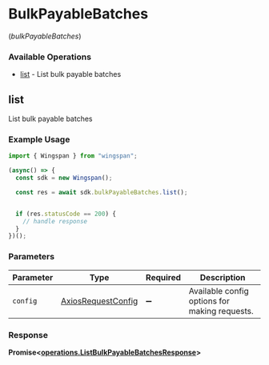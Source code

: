 # BulkPayableBatches
(*bulkPayableBatches*)

### Available Operations

* [list](#list) - List bulk payable batches

## list

List bulk payable batches

### Example Usage

```typescript
import { Wingspan } from "wingspan";

(async() => {
  const sdk = new Wingspan();

  const res = await sdk.bulkPayableBatches.list();


  if (res.statusCode == 200) {
    // handle response
  }
})();
```

### Parameters

| Parameter                                                    | Type                                                         | Required                                                     | Description                                                  |
| ------------------------------------------------------------ | ------------------------------------------------------------ | ------------------------------------------------------------ | ------------------------------------------------------------ |
| `config`                                                     | [AxiosRequestConfig](https://axios-http.com/docs/req_config) | :heavy_minus_sign:                                           | Available config options for making requests.                |


### Response

**Promise<[operations.ListBulkPayableBatchesResponse](../../models/operations/listbulkpayablebatchesresponse.md)>**

